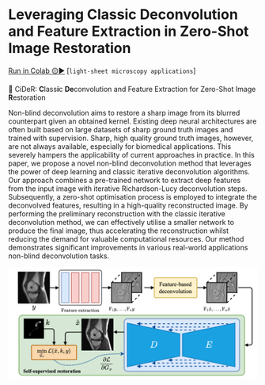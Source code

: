 # Leveraging Classic Deconvolution and Feature Extraction in Zero-Shot Image Restoration

[Run in Colab 🟡▶️](https://colab.research.google.com/drive/12NqwB5Ff0zd5k6TtzosNsDCOnO4UmEnc?usp=sharing) [`light-sheet microscopy applications`]

🧃 CiDeR: **C**lass**i**c **De**convolution and Feature Extraction for Zero-Shot Image **R**estoration

Non-blind deconvolution aims to restore a sharp image from its blurred counterpart given an obtained kernel. Existing deep neural architectures are often built based on large datasets of sharp ground truth images and trained with supervision. Sharp, high quality ground truth images, however, are not always available, especially for biomedical applications. This severely hampers the applicability of current approaches in practice. In this paper, we propose a novel non-blind deconvolution method that leverages the power of deep learning and classic iterative deconvolution algorithms. Our approach combines a pre-trained network to extract deep features from the input image with iterative Richardson-Lucy deconvolution steps. Subsequently, a zero-shot optimisation process is employed to integrate the deconvolved features, resulting in a high-quality reconstructed image. By performing the preliminary reconstruction with the classic iterative deconvolution method, we can effectively utilise a smaller network to produce the final image, thus accelerating the reconstruction whilst reducing the demand for valuable computational resources. Our method demonstrates significant improvements in various real-world applications non-blind deconvolution tasks.

![cider](figures/diagram.png)

